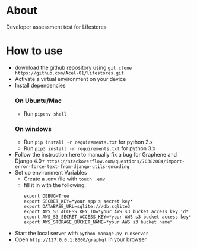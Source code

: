 # About 
Developer assessment test for Lifestores

# How to use
- download the github repository using `git clone https://github.com/Acel-01/lifestores.git`
- Activate a virtual environment on your device
- Install dependencies 
  ### On Ubuntu/Mac
  - Run `pipenv shell`
  ### On windows
  - Run `pip install -r requirements.txt` for python 2.x
  - Run `pip3 install -r requirements.txt` for python 3.x
- Follow the instruction here to manually fix a bug for Graphene and Django 4.0+
  `https://stackoverflow.com/questions/70382084/import-error-force-text-from-django-utils-encoding`
- Set up environment Variables
  - Create a .env file with `touch .env`
  - fill it in with the following:
    ```
    export DEBUG=True
    export SECRET_KEY=*your app's secret key*
    export DATABASE_URL=sqlite:///db.sqlite3
    export AWS_S3_ACCESS_KEY_ID=*your AWS s3 bucket access key id*
    export AWS_S3_SECRET_ACCESS_KEY=*your AWS s3 bucket access key*
    export AWS_STORAGE_BUCKET_NAME=*your AWS s3 bucket name*
    ```
- Start the local server with `python manage.py runserver`
- Open `http://127.0.0.1:8000/graphql` in your browser
